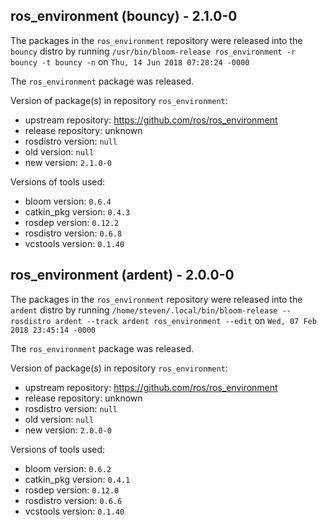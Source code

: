 ## ros_environment (bouncy) - 2.1.0-0

The packages in the `ros_environment` repository were released into the `bouncy` distro by running `/usr/bin/bloom-release ros_environment -r bouncy -t bouncy -n` on `Thu, 14 Jun 2018 07:28:24 -0000`

The `ros_environment` package was released.

Version of package(s) in repository `ros_environment`:

- upstream repository: https://github.com/ros/ros_environment
- release repository: unknown
- rosdistro version: `null`
- old version: `null`
- new version: `2.1.0-0`

Versions of tools used:

- bloom version: `0.6.4`
- catkin_pkg version: `0.4.3`
- rosdep version: `0.12.2`
- rosdistro version: `0.6.8`
- vcstools version: `0.1.40`


## ros_environment (ardent) - 2.0.0-0

The packages in the `ros_environment` repository were released into the `ardent` distro by running `/home/steven/.local/bin/bloom-release --rosdistro ardent --track ardent ros_environment --edit` on `Wed, 07 Feb 2018 23:45:14 -0000`

The `ros_environment` package was released.

Version of package(s) in repository `ros_environment`:

- upstream repository: https://github.com/ros/ros_environment
- release repository: unknown
- rosdistro version: `null`
- old version: `null`
- new version: `2.0.0-0`

Versions of tools used:

- bloom version: `0.6.2`
- catkin_pkg version: `0.4.1`
- rosdep version: `0.12.0`
- rosdistro version: `0.6.6`
- vcstools version: `0.1.40`


